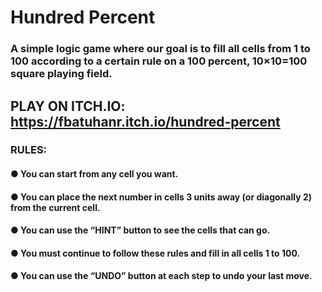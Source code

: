 # Hundred Percent
### A simple logic game where our goal is to fill all cells from 1 to 100 according to a certain rule on a 100 percent, 10×10=100 square playing field.

## PLAY ON ITCH.IO: https://fbatuhanr.itch.io/hundred-percent

### RULES:
#### ● You can start from any cell you want.
#### ● You can place the next number in cells 3 units away (or diagonally 2) from the current cell.
#### ● You can use the “HINT” button to see the cells that can go.
#### ● You must continue to follow these rules and fill in all cells 1 to 100.
#### ● You can use the “UNDO” button at each step to undo your last move.
